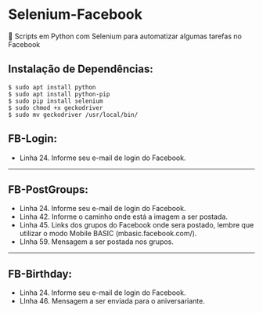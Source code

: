 # Selenium-Facebook

:construction: Scripts em Python com Selenium para automatizar algumas tarefas no Facebook

Instalação de Dependências:
-----------
```
$ sudo apt install python
$ sudo apt install python-pip
$ sudo pip install selenium
$ sudo chmod +x geckodriver
$ sudo mv geckodriver /usr/local/bin/
```
FB-Login:
-----------
- Linha 24. Informe seu e-mail de login do Facebook.
-----------
FB-PostGroups:
-----------
- Linha 24. Informe seu e-mail de login do Facebook.
- Linha 42. Informe o caminho onde está a imagem a ser postada.
- Linha 45. Links dos grupos do Facebook onde sera postado, lembre que utilizar o modo Mobile BASIC (mbasic.facebook.com/).
- LInha 59. Mensagem a ser postada nos grupos.
-----------
FB-Birthday:
-----------
- Linha 24. Informe seu e-mail de login do Facebook.
- LInha 46. Mensagem a ser enviada para o aniversariante.
